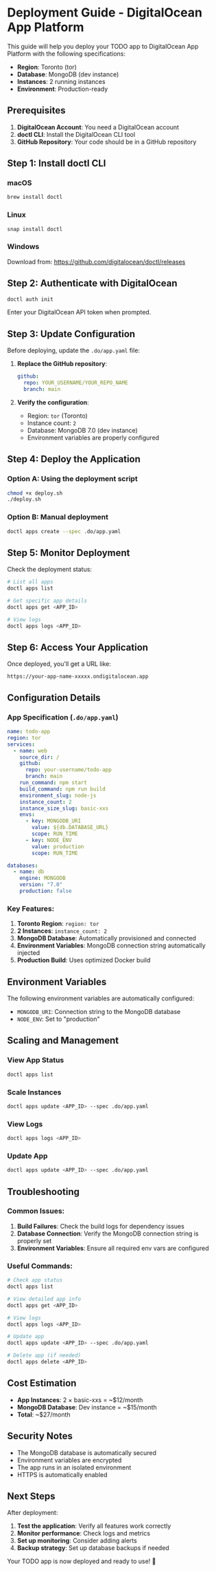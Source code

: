 # Deployment Guide - DigitalOcean App Platform

This guide will help you deploy your TODO app to DigitalOcean App Platform with the following specifications:
- **Region**: Toronto (tor)
- **Database**: MongoDB (dev instance)
- **Instances**: 2 running instances
- **Environment**: Production-ready

## Prerequisites

1. **DigitalOcean Account**: You need a DigitalOcean account
2. **doctl CLI**: Install the DigitalOcean CLI tool
3. **GitHub Repository**: Your code should be in a GitHub repository

## Step 1: Install doctl CLI

### macOS
```bash
brew install doctl
```

### Linux
```bash
snap install doctl
```

### Windows
Download from: https://github.com/digitalocean/doctl/releases

## Step 2: Authenticate with DigitalOcean

```bash
doctl auth init
```

Enter your DigitalOcean API token when prompted.

## Step 3: Update Configuration

Before deploying, update the `.do/app.yaml` file:

1. **Replace the GitHub repository**:
   ```yaml
   github:
     repo: YOUR_USERNAME/YOUR_REPO_NAME
     branch: main
   ```

2. **Verify the configuration**:
   - Region: `tor` (Toronto)
   - Instance count: `2`
   - Database: MongoDB 7.0 (dev instance)
   - Environment variables are properly configured

## Step 4: Deploy the Application

### Option A: Using the deployment script
```bash
chmod +x deploy.sh
./deploy.sh
```

### Option B: Manual deployment
```bash
doctl apps create --spec .do/app.yaml
```

## Step 5: Monitor Deployment

Check the deployment status:
```bash
# List all apps
doctl apps list

# Get specific app details
doctl apps get <APP_ID>

# View logs
doctl apps logs <APP_ID>
```

## Step 6: Access Your Application

Once deployed, you'll get a URL like:
```
https://your-app-name-xxxxx.ondigitalocean.app
```

## Configuration Details

### App Specification (`.do/app.yaml`)

```yaml
name: todo-app
region: tor
services:
  - name: web
    source_dir: /
    github:
      repo: your-username/todo-app
      branch: main
    run_command: npm start
    build_command: npm run build
    environment_slug: node-js
    instance_count: 2
    instance_size_slug: basic-xxs
    envs:
      - key: MONGODB_URI
        value: ${db.DATABASE_URL}
        scope: RUN_TIME
      - key: NODE_ENV
        value: production
        scope: RUN_TIME

databases:
  - name: db
    engine: MONGODB
    version: "7.0"
    production: false
```

### Key Features:

1. **Toronto Region**: `region: tor`
2. **2 Instances**: `instance_count: 2`
3. **MongoDB Database**: Automatically provisioned and connected
4. **Environment Variables**: MongoDB connection string automatically injected
5. **Production Build**: Uses optimized Docker build

## Environment Variables

The following environment variables are automatically configured:

- `MONGODB_URI`: Connection string to the MongoDB database
- `NODE_ENV`: Set to "production"

## Scaling and Management

### View App Status
```bash
doctl apps list
```

### Scale Instances
```bash
doctl apps update <APP_ID> --spec .do/app.yaml
```

### View Logs
```bash
doctl apps logs <APP_ID>
```

### Update App
```bash
doctl apps update <APP_ID> --spec .do/app.yaml
```

## Troubleshooting

### Common Issues:

1. **Build Failures**: Check the build logs for dependency issues
2. **Database Connection**: Verify the MongoDB connection string is properly set
3. **Environment Variables**: Ensure all required env vars are configured

### Useful Commands:

```bash
# Check app status
doctl apps list

# View detailed app info
doctl apps get <APP_ID>

# View logs
doctl apps logs <APP_ID>

# Update app
doctl apps update <APP_ID> --spec .do/app.yaml

# Delete app (if needed)
doctl apps delete <APP_ID>
```

## Cost Estimation

- **App Instances**: 2 × basic-xxs = ~$12/month
- **MongoDB Database**: Dev instance = ~$15/month
- **Total**: ~$27/month

## Security Notes

- The MongoDB database is automatically secured
- Environment variables are encrypted
- The app runs in an isolated environment
- HTTPS is automatically enabled

## Next Steps

After deployment:

1. **Test the application**: Verify all features work correctly
2. **Monitor performance**: Check logs and metrics
3. **Set up monitoring**: Consider adding alerts
4. **Backup strategy**: Set up database backups if needed

Your TODO app is now deployed and ready to use! 🎉

